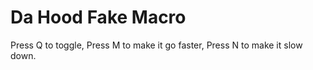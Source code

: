 # Da Hood Fake Macro
Press Q to toggle, Press M to make it go faster, Press N to make it slow down.


